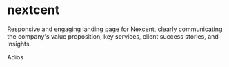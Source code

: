 # nextcent
Responsive and engaging landing page for Nexcent, clearly communicating the company's value proposition, key services, client success stories, and insights.


Adios

